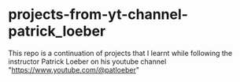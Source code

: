 # projects-from-yt-channel-patrick_loeber
This repo is a continuation of projects that I learnt while following the instructor Patrick Loeber on his youtube channel "https://www.youtube.com/@patloeber"
